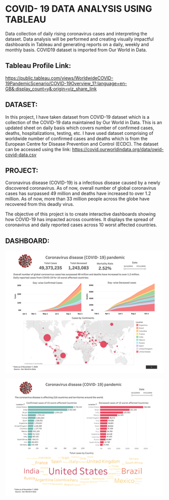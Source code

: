 # COVID- 19 DATA ANALYSIS USING TABLEAU

Data collection of daily rising coronavirus cases and interpreting the dataset. Data analysis will be performed and creating visually impactful dashboards in Tableau and generating reports on a daily, weekly and monthly basis. COVID19 dataset is imported from Our World in Data.

## Tableau Profile Link:
https://public.tableau.com/views/WorldwideCOVID-19PandemicScenario/COVID-19Overview_1?:language=en-GB&:display_count=y&:origin=viz_share_link

## DATASET: 
In this project, I have taken dataset from COVID-19 dataset which is a collection of the COVID-19 data maintained by Our World in Data. This is an updated sheet on daily basis which covers number of confirmed cases, deaths, hospitalizations, testing, etc. I have used dataset comprising of worldwide number of confirmed cases and deaths which is from the European Centre for Disease Prevention and Control (ECDC).
The dataset can be accessed using the link:  https://covid.ourworldindata.org/data/owid-covid-data.csv

## PROJECT: 
Coronavirus disease (COVID-19) is a infectious disease caused by a newly discovered coronavirus. As of now, overall number of global coronavirus cases has surpassed 49 million and deaths have increased to over 1.2 million. As of now, more than 33 million people across the globe have recovered from this deadly virus.

The objective of this project is to create interactive dashboards showing how COVID-19 has impacted across countries. It displays the spread of coronavirus and daily reported cases across 10 worst affected countries.

## DASHBOARD:
![Geo map dashboard](/screenshots/Dashboard1.png?raw=true "Geo_map_dashboard")


![Bar chart dashboard](/screenshots/Dashboard2.png?raw=true "Bar_chart_dashboard")
